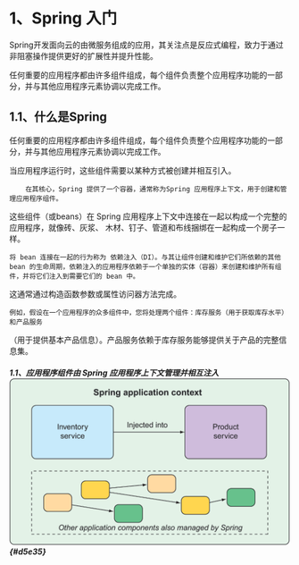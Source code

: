# 1、Spring 入门

Spring开发面向云的由微服务组成的应用，其关注点是反应式编程，致力于通过非阻塞操作提供更好的扩展性并提升性能。

任何重要的应用程序都由许多组件组成，每个组件负责整个应用程序功能的一部分，并与其他应用程序元素协调以完成工作。

## 1.1、什么是Spring



任何重要的应用程序都由许多组件组成，每个组件负责整个应用程序功能的一部分，并与其他应用程序元素协调以完成工作。

当应用程序运行时，这些组件需要以某种方式被创建并相互引入。



        在其核心，Spring 提供了一个容器，通常称为Spring 应用程序上下文，用于创建和管理应用程序组件。
这些组件（或beans）在 Spring 应用程序上下文中连接在一起以构成一个完整的应用程序，就像砖、灰浆、
木材、钉子、管道和布线捆绑在一起构成一个房子一样。

    将 bean 连接在一起的行为称为 依赖注入（DI）。与其让组件创建和维护它们所依赖的其他 bean 的生命周期，依赖注入的应用程序依赖于一个单独的实体（容器）来创建和维护所有组件，并将它们注入到需要它们的 bean 中。
这通常通过构造函数参数或属性访问器方法完成。

    例如，假设在一个应用程序的众多组件中，您将处理两个组件：库存服务（用于获取库存水平）和产品服务
（用于提供基本产品信息）。产品服务依赖于库存服务能够提供关于产品的完整信息集。

##### 1.1、应用程序组件由 Spring 应用程序上下文管理并相互注入![](/assets/0.png) {#d5e35}



